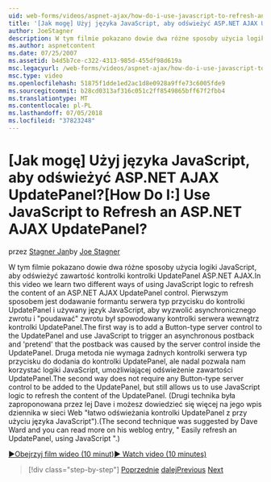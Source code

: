 ```yaml
---
uid: web-forms/videos/aspnet-ajax/how-do-i-use-javascript-to-refresh-an-aspnet-ajax-updatepanel
title: '[Jak mogę] Użyj języka JavaScript, aby odświeżyć ASP.NET AJAX UpdatePanel? | Microsoft Docs'
author: JoeStagner
description: W tym filmie pokazano dowie dwa różne sposoby użycia logiki JavaScript, aby odświeżyć zawartość kontrolki kontrolki UpdatePanel ASP.NET AJAX. Pierwszym sposobem jest dodanie...
ms.author: aspnetcontent
ms.date: 07/25/2007
ms.assetid: b4d5b7ce-c322-4313-985d-455df98d619a
msc.legacyurl: /web-forms/videos/aspnet-ajax/how-do-i-use-javascript-to-refresh-an-aspnet-ajax-updatepanel
msc.type: video
ms.openlocfilehash: 51875f1dde1ed2ac1d8e0928a9ffe73c6005fde9
ms.sourcegitcommit: b28cd0313af316c051c2ff8549865bff67f2fbb4
ms.translationtype: MT
ms.contentlocale: pl-PL
ms.lasthandoff: 07/05/2018
ms.locfileid: "37823248"
---
```

<a name="how-do-i-use-javascript-to-refresh-an-aspnet-ajax-updatepanel"></a><span data-ttu-id="b8488-105">[Jak mogę] Użyj języka JavaScript, aby odświeżyć ASP.NET AJAX UpdatePanel?</span><span class="sxs-lookup"><span data-stu-id="b8488-105">[How Do I:] Use JavaScript to Refresh an ASP.NET AJAX UpdatePanel?</span></span>
====================
<span data-ttu-id="b8488-106">przez [Stagner Jan](https://github.com/JoeStagner)</span><span class="sxs-lookup"><span data-stu-id="b8488-106">by [Joe Stagner](https://github.com/JoeStagner)</span></span>

<span data-ttu-id="b8488-107">W tym filmie pokazano dowie dwa różne sposoby użycia logiki JavaScript, aby odświeżyć zawartość kontrolki kontrolki UpdatePanel ASP.NET AJAX.</span><span class="sxs-lookup"><span data-stu-id="b8488-107">In this video we learn two different ways of using JavaScript logic to refresh the content of an ASP.NET AJAX UpdatePanel control.</span></span> <span data-ttu-id="b8488-108">Pierwszym sposobem jest dodawanie formantu serwera typ przycisku do kontrolki UpdatePanel i używany język JavaScript, aby wyzwolić asynchronicznego zwrotu i "poudawać" zwrotu był spowodowany kontrolki serwera wewnątrz kontrolki UpdatePanel.</span><span class="sxs-lookup"><span data-stu-id="b8488-108">The first way is to add a Button-type server control to the UpdatePanel and use JavaScript to trigger an asynchronous postback and 'pretend' that the postback was caused by the server control inside the UpdatePanel.</span></span> <span data-ttu-id="b8488-109">Druga metoda nie wymaga żadnych kontrolki serwera typ przycisku do dodania do kontrolki UpdatePanel, ale nadal pozwala nam korzystać logiki JavaScript, umożliwiającej odświeżenie zawartości UpdatePanel.</span><span class="sxs-lookup"><span data-stu-id="b8488-109">The second way does not require any Button-type server control to be added to the UpdatePanel, but still allows us to use JavaScript logic to refresh the content of the UpdatePanel.</span></span> <span data-ttu-id="b8488-110">(Drugi technika była zaproponowana przez lej Dave i możesz dowiedzieć się więcej na jego wpis dziennika w sieci Web "łatwo odświeżania kontrolki UpdatePanel z przy użyciu języka JavaScript").</span><span class="sxs-lookup"><span data-stu-id="b8488-110">(The second technique was suggested by Dave Ward and you can read more on his weblog entry, " Easily refresh an UpdatePanel, using JavaScript ".)</span></span>

[<span data-ttu-id="b8488-111">&#9654;Obejrzyj film wideo (10 minut)</span><span class="sxs-lookup"><span data-stu-id="b8488-111">&#9654; Watch video (10 minutes)</span></span>](https://channel9.msdn.com/Blogs/ASP-NET-Site-Videos/how-do-i-use-javascript-to-refresh-an-aspnet-ajax-updatepanel)

> [!div class="step-by-step"]
> <span data-ttu-id="b8488-112">[Poprzednie](how-do-i-build-a-custom-aspnet-ajax-server-control.md)
> [dalej](how-do-i-determine-whether-an-asynchronous-postback-has-occurred.md)</span><span class="sxs-lookup"><span data-stu-id="b8488-112">[Previous](how-do-i-build-a-custom-aspnet-ajax-server-control.md)
[Next](how-do-i-determine-whether-an-asynchronous-postback-has-occurred.md)</span></span>
